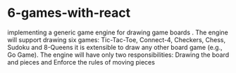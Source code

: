 # 6-games-with-react
implementing a generic game engine for drawing game boards . The engine will support drawing six games: Tic-Tac-Toe, Connect-4, Checkers, Chess, Sudoku and 8-Queens it is extensible to draw any other board game (e.g., Go Game). The engine will have only two responsibilities:  Drawing the board and pieces and Enforce the rules of moving pieces
